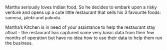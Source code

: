 Martha seriously loves Indian food, So he decides to embark upon a risky venture and opens up a cute little restaurant that sells his 3 favourite foods: samosa, jalebi and pakoda.

Martha’s Kitchen is in need of your assistance to help the restaurant stay afloat - the restaurant has captured some very basic data from their few months of operation but have no idea how to use their data to help them run the business.
